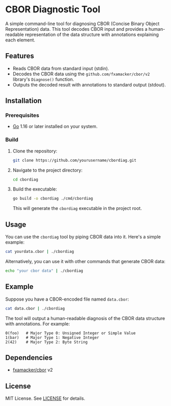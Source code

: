 # CBOR Diagnostic Tool

A simple command-line tool for diagnosing CBOR (Concise Binary Object Representation) data. This tool decodes CBOR input and provides a human-readable representation of the data structure with annotations explaining each element.

## Features

- Reads CBOR data from standard input (stdin).
- Decodes the CBOR data using the `github.com/fxamacker/cbor/v2` library's `Diagnose()` function.
- Outputs the decoded result with annotations to standard output (stdout).

## Installation

### Prerequisites

- [Go](https://golang.org/dl/) 1.16 or later installed on your system.

### Build

1. Clone the repository:

   ```bash
   git clone https://github.com/yourusername/cbordiag.git
   ```

2. Navigate to the project directory:

   ```bash
   cd cbordiag
   ```

3. Build the executable:

   ```bash
   go build -o cbordiag ./cmd/cbordiag
   ```

   This will generate the `cbordiag` executable in the project root.

## Usage

You can use the `cbordiag` tool by piping CBOR data into it. Here's a simple example:

```bash
cat yourdata.cbor | ./cbordiag
```

Alternatively, you can use it with other commands that generate CBOR data:

```bash
echo "your cbor data" | ./cbordiag
```

## Example

Suppose you have a CBOR-encoded file named `data.cbor`:

```bash
cat data.cbor | ./cbordiag
```

The tool will output a human-readable diagnosis of the CBOR data structure with annotations. For example:

```
0(foo)   # Major Type 0: Unsigned Integer or Simple Value
1(bar)   # Major Type 1: Negative Integer
2(42)    # Major Type 2: Byte String
```

## Dependencies

- [fxamacker/cbor](https://github.com/fxamacker/cbor) v2

## License

MIT License. See [LICENSE](LICENSE) for details.

